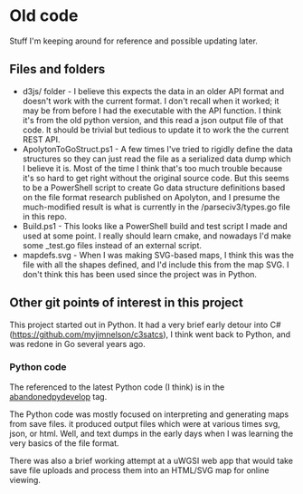 # Old code

Stuff I'm keeping around for reference and possible updating later.

## Files and folders

- d3js/ folder - I believe this expects the data in an older API format and
doesn't work with the current format. I don't recall when it worked; it may be
from before I had the executable with the API function. I think it's from the
old python version, and this read a json output file of that code. It should be
trivial but tedious to update it to work the the current REST API.
- ApolytonToGoStruct.ps1 - A few times I've tried to rigidly define the data
structures so they can just read the file as a serialized data dump which I
believe it is. Most of the time I think that's too much trouble because it's so
hard to get right without the original source code. But this seems to be a
PowerShell script to create Go data structure definitions based on the
file format research published on Apolyton, and I presume the much-modified
result is what is currently in the /parseciv3/types.go file in this repo.
- Build.ps1 - This looks like a PowerShell build and test script I made and
used at some point. I really should learn cmake, and nowadays I'd make some
_test.go files instead of an external script.
- mapdefs.svg - When I was making SVG-based maps, I think this was the file
with all the shapes defined, and I'd include this from the map SVG. I don't
think this has been used since the project was in Python.

## Other git point~~s~~ of interest in this project

This project started out in Python. It had a very brief early detour into C#
(<https://github.com/myjimnelson/c3satcs>), I think went back to Python, and
was redone in Go several years ago.

### Python code

The referenced to the latest Python code (I think) is in the
[abandonedpydevelop](https://github.com/myjimnelson/c3sat/tree/abandonedpydevelop)
tag.

The Python code was mostly focused on interpreting and generating maps from
save files. it produced output files which were at various times svg, json,
or html. Well, and text dumps in the early days when I was learning the very
basics of the file format.

There was also a brief working attempt at a uWGSI web app that would take save
file uploads and process them into an HTML/SVG map for online viewing.

